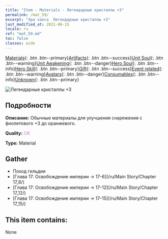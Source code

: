 ```yaml
---
title: "Item - Materials - Легендарные кристаллы +3"
permalink: /mat_59/
excerpt: "Эра хаоса  Легендарные кристаллы +3"
last_modified_at: 2021-06-15
locale: ru
ref: "mat_59.md"
toc: false
classes: wide
---
```

 [Materials](/ItemsRU/){: .btn .btn--primary}[Artifacts](/ItemsRU/Artifacts/){: .btn .btn--success}[Unit Soul](/ItemsRU/UnitSoul/){: .btn .btn--warning}[Unit Awakening](/ItemsRU/UnitAwakening/){: .btn .btn--danger}[Hero Soul](/ItemsRU/HeroSoul/){: .btn .btn--info}[Hero Skill](/ItemsRU/HeroSkill/){: .btn .btn--primary}[Gift](/ItemsRU/Gift/){: .btn .btn--success}[Event related](/ItemsRU/Events/){: .btn .btn--warning}[Avatars](/ItemsRU/Avatars/){: .btn .btn--danger}[Consumables](/ItemsRU/Consumables/){: .btn .btn--info}[Unknown](/ItemsRU/Unknown/){: .btn .btn--primary}

 ![Легендарные кристаллы +3](/images/t/i_cailiao_shuijing2.png)

## Подробности
 **Описание:** Обычные материалы для улучшения снаряжения c фиолетового +3 до оранжевого.

 **Quality:** <span style="color: #DA70D6">OK</span>

 **Type:** Material

## Gather

*    Поход гильдии 
*    [Глава 17: Освобождение империи -> 17-6](/ru/Main Story/Chapter 17_6/) 
*    [Глава 17: Освобождение империи -> 17-12](/ru/Main Story/Chapter 17_12/) 
*    [Глава 17: Освобождение империи -> 17-15](/ru/Main Story/Chapter 17_15/) 

## This item contains:

  None

